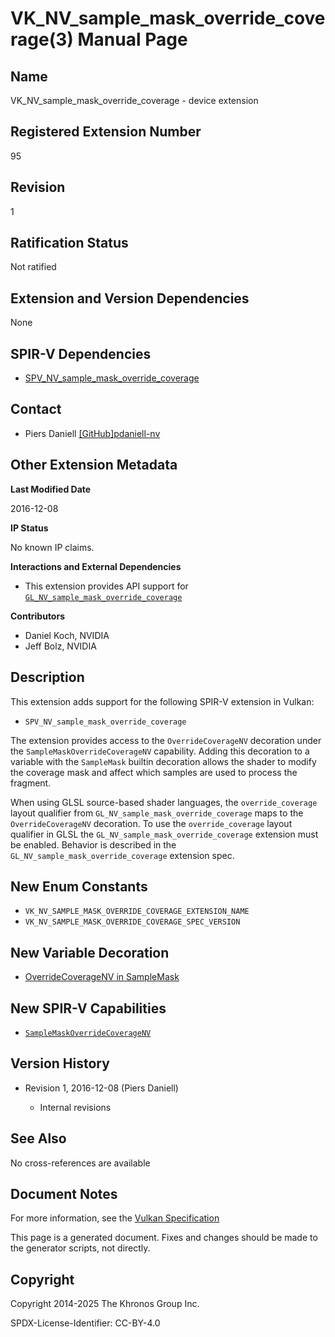 # VK\_NV\_sample\_mask\_override\_coverage(3) Manual Page

## Name

VK\_NV\_sample\_mask\_override\_coverage - device extension



## [](#_registered_extension_number)Registered Extension Number

95

## [](#_revision)Revision

1

## [](#_ratification_status)Ratification Status

Not ratified

## [](#_extension_and_version_dependencies)Extension and Version Dependencies

None

## [](#_spir_v_dependencies)SPIR-V Dependencies

- [SPV\_NV\_sample\_mask\_override\_coverage](https://github.khronos.org/SPIRV-Registry/extensions/NV/SPV_NV_sample_mask_override_coverage.html)

## [](#_contact)Contact

- Piers Daniell [\[GitHub\]pdaniell-nv](https://github.com/KhronosGroup/Vulkan-Docs/issues/new?body=%5BVK_NV_sample_mask_override_coverage%5D%20%40pdaniell-nv%0A%2AHere%20describe%20the%20issue%20or%20question%20you%20have%20about%20the%20VK_NV_sample_mask_override_coverage%20extension%2A)

## [](#_other_extension_metadata)Other Extension Metadata

**Last Modified Date**

2016-12-08

**IP Status**

No known IP claims.

**Interactions and External Dependencies**

- This extension provides API support for [`GL_NV_sample_mask_override_coverage`](https://registry.khronos.org/OpenGL/extensions/NV/NV_sample_mask_override_coverage.txt)

**Contributors**

- Daniel Koch, NVIDIA
- Jeff Bolz, NVIDIA

## [](#_description)Description

This extension adds support for the following SPIR-V extension in Vulkan:

- `SPV_NV_sample_mask_override_coverage`

The extension provides access to the `OverrideCoverageNV` decoration under the `SampleMaskOverrideCoverageNV` capability. Adding this decoration to a variable with the `SampleMask` builtin decoration allows the shader to modify the coverage mask and affect which samples are used to process the fragment.

When using GLSL source-based shader languages, the `override_coverage` layout qualifier from `GL_NV_sample_mask_override_coverage` maps to the `OverrideCoverageNV` decoration. To use the `override_coverage` layout qualifier in GLSL the `GL_NV_sample_mask_override_coverage` extension must be enabled. Behavior is described in the `GL_NV_sample_mask_override_coverage` extension spec.

## [](#_new_enum_constants)New Enum Constants

- `VK_NV_SAMPLE_MASK_OVERRIDE_COVERAGE_EXTENSION_NAME`
- `VK_NV_SAMPLE_MASK_OVERRIDE_COVERAGE_SPEC_VERSION`

## [](#_new_variable_decoration)New Variable Decoration

- [OverrideCoverageNV in SampleMask](https://registry.khronos.org/vulkan/specs/latest/html/vkspec.html#interfaces-builtin-variables-samplemask)

## [](#_new_spir_v_capabilities)New SPIR-V Capabilities

- [`SampleMaskOverrideCoverageNV`](https://registry.khronos.org/vulkan/specs/latest/html/vkspec.html#spirvenv-capabilities-table-SampleMaskOverrideCoverageNV)

## [](#_version_history)Version History

- Revision 1, 2016-12-08 (Piers Daniell)
  
  - Internal revisions

## [](#_see_also)See Also

No cross-references are available

## [](#_document_notes)Document Notes

For more information, see the [Vulkan Specification](https://registry.khronos.org/vulkan/specs/latest/html/vkspec.html#VK_NV_sample_mask_override_coverage)

This page is a generated document. Fixes and changes should be made to the generator scripts, not directly.

## [](#_copyright)Copyright

Copyright 2014-2025 The Khronos Group Inc.

SPDX-License-Identifier: CC-BY-4.0